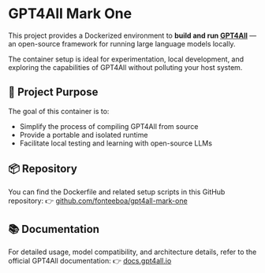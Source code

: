 # GPT4All Mark One

This project provides a Dockerized environment to **build and run [GPT4All](https://www.nomic.ai/gpt4all)** — an open-source framework for running large language models locally.

The container setup is ideal for experimentation, local development, and exploring the capabilities of GPT4All without polluting your host system.

## 🔧 Project Purpose

The goal of this container is to:

* Simplify the process of compiling GPT4All from source
* Provide a portable and isolated runtime
* Facilitate local testing and learning with open-source LLMs

## 📦 Repository

You can find the Dockerfile and related setup scripts in this GitHub repository:
👉 [github.com/fonteeboa/gpt4all-mark-one](https://github.com/fonteeboa/gpt4all-mark-one)

## 📚 Documentation

For detailed usage, model compatibility, and architecture details, refer to the official GPT4All documentation:
👉 [docs.gpt4all.io](https://docs.gpt4all.io)
